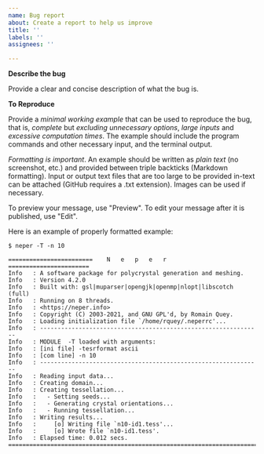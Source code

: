 ```yaml
---
name: Bug report
about: Create a report to help us improve
title: ''
labels: ''
assignees: ''

---
```


**Describe the bug**

Provide a clear and concise description of what the bug is.

**To Reproduce**

Provide a *minimal working example* that can be used to reproduce the bug, that is, *complete* but *excluding unnecessary options*, *large inputs* and *excessive computation times*.  The example should include the program commands and other necessary input, and the terminal output.

*Formatting is important*.  An example should be written as *plain text* (no screenshot, etc.) and provided between triple backticks (Markdown formatting).  Input or output text files that are too large to be provided in-text can be attached (GitHub requires a .txt extension).  Images can be used if necessary.

To preview your message, use "Preview".  To edit your message after it is published, use "Edit".

Here is an example of properly formatted example:

```
$ neper -T -n 10

========================    N   e   p   e   r    =======================
Info   : A software package for polycrystal generation and meshing.
Info   : Version 4.2.0
Info   : Built with: gsl|muparser|opengjk|openmp|nlopt|libscotch (full)
Info   : Running on 8 threads.
Info   : <https://neper.info>
Info   : Copyright (C) 2003-2021, and GNU GPL'd, by Romain Quey.
Info   : Loading initialization file `/home/rquey/.neperrc'...
Info   : ---------------------------------------------------------------
Info   : MODULE  -T loaded with arguments:
Info   : [ini file] -tesrformat ascii
Info   : [com line] -n 10
Info   : ---------------------------------------------------------------
Info   : Reading input data...
Info   : Creating domain...
Info   : Creating tessellation...
Info   :   - Setting seeds... 
Info   :   - Generating crystal orientations...
Info   :   - Running tessellation...
Info   : Writing results...
Info   :     [o] Writing file `n10-id1.tess'...
Info   :     [o] Wrote file `n10-id1.tess'.
Info   : Elapsed time: 0.012 secs.
========================================================================
```
